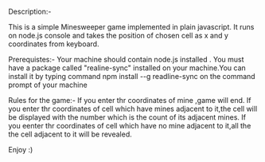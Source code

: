 Description:-

This is a simple Minesweeper game implemented in plain javascript.
It runs on node.js console and takes the position of chosen cell as x and y coordinates from keyboard.

Prerequistes:-
Your machine should contain node.js installed .
You must have a package called "realine-sync" installed on your machine.You can install it by typing command npm install --g readline-sync on the command prompt of your machine

Rules for the game:-
If you enter thr coordinates of mine ,game will end.
If you enter thr coordinates of cell which have mines adjacent to it,the cell will be displayed with the number which is the count of its adjacent mines.
If you eenter thr coordinates of cell which have no mine adjacent to it,all the the cell adjacent to it will be revealed.

Enjoy :)



